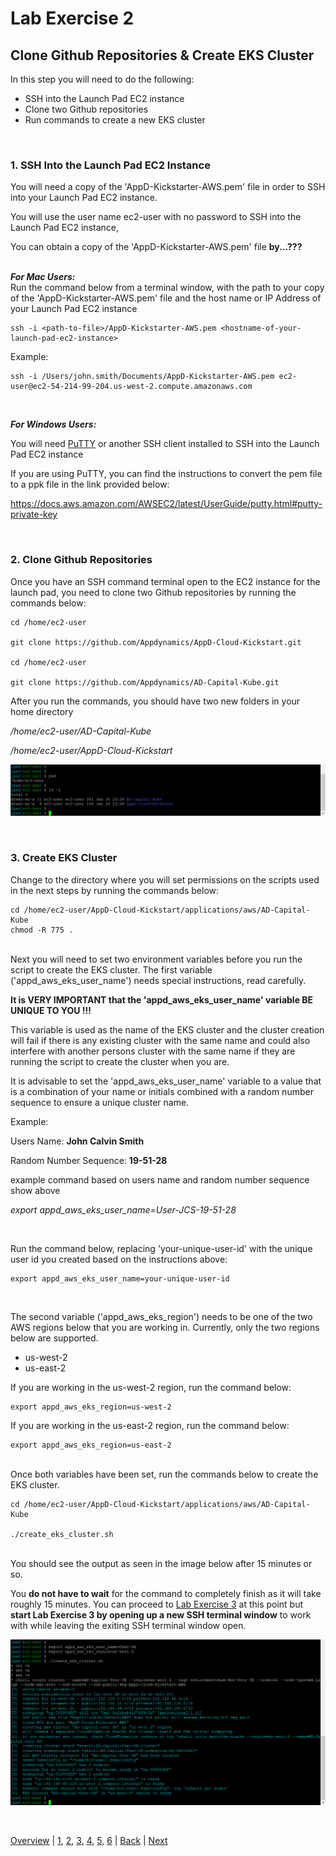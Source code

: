 # Lab Exercise 2
## Clone Github Repositories & Create EKS Cluster

In this step you will need to do the following:

- SSH into the Launch Pad EC2 instance
- Clone two Github repositories
- Run commands to create a new EKS cluster

<br>

### **1.** SSH Into the Launch Pad EC2 Instance
You will need a copy of the 'AppD-Kickstarter-AWS.pem' file in order to SSH into your Launch Pad EC2 instance.
<br>

You will use the user name ec2-user with no password to SSH into the Launch Pad EC2 instance,
<br>

You can obtain a copy of the 'AppD-Kickstarter-AWS.pem' file **by...???**
<br><br>


***For Mac Users:***
<br>
Run the command below from a terminal window, with the path to your copy of the 'AppD-Kickstarter-AWS.pem' file and the host name or IP Address of your Launch Pad EC2 instance
```
ssh -i <path-to-file>/AppD-Kickstarter-AWS.pem <hostname-of-your-launch-pad-ec2-instance>
```

Example: 
```
ssh -i /Users/john.smith/Documents/AppD-Kickstarter-AWS.pem ec2-user@ec2-54-214-99-204.us-west-2.compute.amazonaws.com
```

<br>

***For Windows Users:***

You will need [PuTTY](https://www.putty.org/) or another SSH client installed to SSH into the Launch Pad EC2 instance
<br>

If you are using PuTTY, you can find the instructions to convert the pem file to a ppk file in the link provided below:

https://docs.aws.amazon.com/AWSEC2/latest/UserGuide/putty.html#putty-private-key



<br>

### **2.** Clone Github Repositories

Once you have an SSH command terminal open to the EC2 instance for the launch pad, you need to clone two Github repositories by running the commands below:

```
cd /home/ec2-user

git clone https://github.com/Appdynamics/AppD-Cloud-Kickstart.git

cd /home/ec2-user

git clone https://github.com/Appdynamics/AD-Capital-Kube.git
```

After you run the commands, you should have two new folders in your home directory

*/home/ec2-user/AD-Capital-Kube*

*/home/ec2-user/AppD-Cloud-Kickstart*

![Git Repos Pulled](./images/2.png)

<br>

### **3.** Create EKS Cluster

Change to the directory where you will set permissions on the scripts used in the next steps by running the commands below:

```
cd /home/ec2-user/AppD-Cloud-Kickstart/applications/aws/AD-Capital-Kube
chmod -R 775 .
```
<br>
Next you will need to set two environment variables before you run the script to create the EKS cluster. The first variable ('appd_aws_eks_user_name') needs special instructions, read carefully.

**It is VERY IMPORTANT that the 'appd_aws_eks_user_name' variable BE UNIQUE TO YOU !!!**  

This variable is used as the name of the EKS cluster and the cluster creation will fail if there is any existing cluster with the same name and could also interfere with another persons cluster with the same name if they are running the script to create the cluster when you are.

It is advisable to set the 'appd_aws_eks_user_name' variable to a value that is a combination of your name or initials combined with a random number sequence to ensure a unique cluster name.

Example: 
<br>

Users Name: **John Calvin Smith**

Random Number Sequence: **19-51-28**

example command based on users name and random number sequence show above

*export appd_aws_eks_user_name=User-JCS-19-51-28*

<br>

Run the command below, replacing 'your-unique-user-id' with the unique user id you created based on the instructions above: 
```
export appd_aws_eks_user_name=your-unique-user-id
```
<br>

The second variable ('appd_aws_eks_region') needs to be one of the two AWS regions below that you are working in.  Currently, only the two regions below are supported.
- us-west-2
- us-east-2

If you are working in the us-west-2 region, run the command below:

```
export appd_aws_eks_region=us-west-2
```
If you are working in the us-east-2 region, run the command below:

```
export appd_aws_eks_region=us-east-2
```


<br>
Once both variables have been set, run the commands below to create the EKS cluster. 

```
cd /home/ec2-user/AppD-Cloud-Kickstart/applications/aws/AD-Capital-Kube

./create_eks_cluster.sh
```

<br>
You should see the output as seen in the image below after 15 minutes or so. 

You **do not have to wait** for the command to completely finish as it will take roughly 15 minutes.  You can proceed to [Lab Exercise 3](lab-exercise-03.md) at this point but **start Lab Exercise 3 by opening up a new SSH terminal window** to work with while leaving the exiting SSH terminal window open.

![EKS Cluster Created](./images/3.png)


<br>

[Overview](aws-eks-monitoring.md) | [1](lab-exercise-01.md), [2](lab-exercise-02.md), [3](lab-exercise-03.md), [4](lab-exercise-04.md), [5](lab-exercise-05.md), [6](lab-exercise-06.md) | [Back](lab-exercise-01.md) | [Next](lab-exercise-03.md)